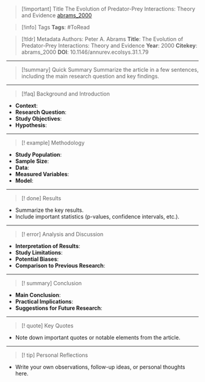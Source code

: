> [!important] Title
> The Evolution of Predator-Prey Interactions: Theory and Evidence
> [abrams_2000](zotero://select/items/@abrams_2000)

>[!info] Tags
>**Tags**: #ToRead

>[!tldr] Metadata
>Authors: Peter A. Abrams
>**Title**: The Evolution of Predator-Prey Interactions: Theory and Evidence
>**Year**: 2000
>**Citekey**: abrams_2000
>**DOI**: 10.1146/annurev.ecolsys.31.1.79

---
> [!summary] Quick Summary
> Summarize the article in a few sentences, including the main research question and key findings.

---

> [!faq] Background and Introduction
- **Context**:  
- **Research Question**:  
- **Study Objectives**:  
- **Hypothesis**:  

---

> [! example] Methodology
- **Study Population**:  
- **Sample Size**:  
- **Data**:  
- **Measured Variables**:  
- **Model**:
---

> [! done] Results
- Summarize the key results.
- Include important statistics (p-values, confidence intervals, etc.).

---

> [! error] Analysis and Discussion
- **Interpretation of Results**:  
- **Study Limitations**:  
- **Potential Biases**:  
- **Comparison to Previous Research**:  

---

> [! summary] Conclusion
- **Main Conclusion**:  
- **Practical Implications**:  
- **Suggestions for Future Research**:  

---

> [! quote] Key Quotes
- Note down important quotes or notable elements from the article.

---

> [! tip] Personal Reflections
- Write your own observations, follow-up ideas, or personal thoughts here.


